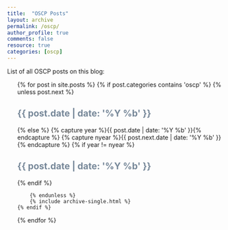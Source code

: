 ```yaml
---
title:  "OSCP Posts"
layout: archive
permalink: /oscp/
author_profile: true
comments: false
resource: true
categories: [oscp]
---
```


List of all OSCP posts on this blog:

<ul>
  {% for post in site.posts %}
  	{% if post.categories contains 'oscp' %}
    	{% unless post.next %}
      	<font color="#778899"><h2>{{ post.date | date: '%Y %b' }}</h2></font>
    	{% else %}
     	 {% capture year %}{{ post.date | date: '%Y %b' }}{% endcapture %}
      	{% capture nyear %}{{ post.next.date | date: '%Y %b' }}{% endcapture %}
      	{% if year != nyear %}
        	<font color="#778899"><h2>{{ post.date | date: '%Y %b' }}</h2></font>
      	{% endif %}

    	{% endunless %}
   		{% include archive-single.html %}
	{% endif %}
  {% endfor %}
</ul>
